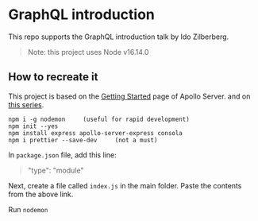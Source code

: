 # GraphQL introduction
This repo supports the GraphQL introduction talk by Ido Zilberberg.

> Note: this project uses Node v16.14.0
## How to recreate it

This project is based on the [Getting Started](https://www.apollographql.com/docs/apollo-server/getting-started/) page of Apollo Server.
and on [this series](https://www.youtube.com/watch?v=sjOSIMuz9sg&ab_channel=TheCodebookInc.).

``` 
npm i -g nodemon     (useful for rapid development)
npm init --yes
npm install express apollo-server-express consola 
npm i prettier --save-dev     (not a must)
```

In `package.json` file, add this line:
> "type": "module"


Next, create a file called `index.js` in the main folder.
Paste the contents from the above link.

Run `nodemon`



